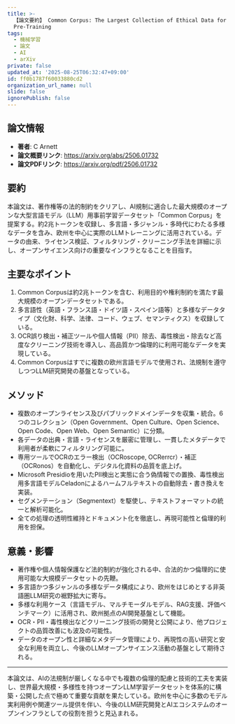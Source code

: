 ```yaml
---
title: >-
  【論文要約】 Common Corpus: The Largest Collection of Ethical Data for LLM
  Pre-Training
tags:
  - 機械学習
  - 論文
  - AI
  - arXiv
private: false
updated_at: '2025-08-25T06:32:47+09:00'
id: ff0b1787f60033880cd2
organization_url_name: null
slide: false
ignorePublish: false
---
```


## 論文情報

- **著者**: C Arnett
- **論文概要リンク**: https://arxiv.org/abs/2506.01732
- **論文PDFリンク**: https://arxiv.org/pdf/2506.01732

## 要約

本論文は、著作権等の法的制約をクリアし、AI規制に適合した最大規模のオープンな大型言語モデル（LLM）用事前学習データセット「Common Corpus」を提案する。約2兆トークンを収録し、多言語・多ジャンル・多時代にわたる多様なデータを含み、欧州を中心に実際のLLMトレーニングに活用されている。データの由来、ライセンス検証、フィルタリング・クリーニング手法を詳細に示し、オープンサイエンス向けの重要なインフラとなることを目指す。

## 主要なポイント

1. Common Corpusは約2兆トークンを含む、利用目的や権利制約を満たす最大規模のオープンデータセットである。
2. 多言語性（英語・フランス語・ドイツ語・スペイン語等）と多様なデータタイプ（文化財、科学、法律、コード、ウェブ、セマンティクス）を収録している。
3. OCR誤り検出・補正ツールや個人情報（PII）除去、毒性検出・除去など高度なクリーニング技術を導入し、高品質かつ倫理的に利用可能なデータを実現している。
4. Common Corpusはすでに複数の欧州言語モデルで使用され、法規制を遵守しつつLLM研究開発の基盤となっている。


## メソッド

- 複数のオープンライセンス及びパブリックドメインデータを収集・統合。6つのコレクション（Open Government、Open Culture、Open Science、Open Code、Open Web、Open Semantic）に分類。
- 各データの出典・言語・ライセンスを厳密に管理し、一貫したメタデータで利用者が柔軟にフィルタリング可能に。
- 専用ツールでOCRのエラー検出（OCRoscope, OCRerrcr）・補正（OCRonos）を自動化し、デジタル化資料の品質を底上げ。
- Microsoft Presidioを用いたPII検出と実態に合う偽情報での置換、毒性検出用多言語モデルCeladonによるハームフルテキストの自動除去・書き換えを実装。
- セグメンテーション（Segmentext）を駆使し、テキストフォーマットの統一と解析可能化。
- 全ての処理の透明性維持とドキュメント化を徹底し、再現可能性と倫理的利用を担保。

## 意義・影響

- 著作権や個人情報保護など法的制約が強化される中、合法的かつ倫理的に使用可能な大規模データセットの先鞭。
- 多言語かつ多ジャンルの多様なデータ構成により、欧州をはじめとする非英語圏LLM研究の裾野拡大に寄与。
- 多様な利用ケース（言語モデル、マルチモーダルモデル、RAG支援、評価ベンチマーク）に活用され、欧州拠点のAI開発基盤として機能。
- OCR・PII・毒性検出などクリーニング技術の開発と公開により、他プロジェクトの品質改善にも波及の可能性。
- データのオープン性と詳細なメタデータ管理により、再現性の高い研究と安全な利用を両立し、今後のLLMオープンサイエンス活動の基盤として期待される。

---

本論文は、AIの法規制が厳しくなる中でも複数の倫理的配慮と技術的工夫を実装し、世界最大規模・多様性を持つオープンLLM学習データセットを体系的に構築・公開した点で極めて重要な貢献を果たしている。欧州を中心に多数のモデル実利用例や関連ツール提供を伴い、今後のLLM研究開発とAIエコシステムのオープンインフラとしての役割を担うと見込まれる。

